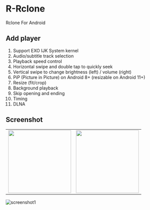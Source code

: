 # R-Rclone

Rclone For Android

## Add player
1. Support EXO IJK System kernel
2. Audio/subtitle track selection
3. Playback speed control
4. Horizontal swipe and double tap to quickly seek
5. Vertical swipe to change brightness (left) / volume (right)
6. PiP (Picture in Picture) on Android 8+ (resizable on Android 11+)
7. Resize (fit/crop)
8. Background playback
9. Skip opening and ending
10. Timing
11. DLNA


## Screenshot
<table class="half">
    <tr>
        <td>
    <img src="https://raw.githubusercontent.com/NextPlayerCloud/R-Rclone/main/screenshot/screenshot2.jpg" width="200"/>
            </td>
        <td><img src="https://raw.githubusercontent.com/NextPlayerCloud/R-Rclone/main/screenshot/screenshot3.jpg" width="200"/></td>
        </tr>
</table>

![screenshot1](https://raw.githubusercontent.com/NextPlayerCloud/R-Rclone/main/screenshot/screenshot1.jpg)
